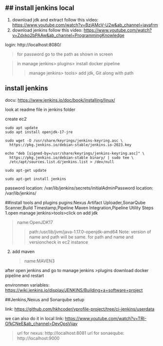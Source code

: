 ## ## install jenkins local
1. download jdk and extract
follow this video: https://www.youtube.com/watch?v=BzjAMcV-U2w&ab_channel=javafrm
2. download jenkins
follow this video: https://www.youtube.com/watch?v=Zdxko2bPAAw&ab_channel=ProgrammingKnowledge

login: http://localhost:8080/
>for password go to the path as shown in screen

>in manage jenkins> plugins> install docker pipeline
>>manage jenkins> tools> add jdk, Git along with path

## install jenkins 
docu: https://www.jenkins.io/doc/book/installing/linux/

look at readme file in jenkins folder

create ec2
```
sudo apt update
sudo apt install openjdk-17-jre

sudo wget -O /usr/share/keyrings/jenkins-keyring.asc \
  https://pkg.jenkins.io/debian-stable/jenkins.io-2023.key

echo "deb [signed-by=/usr/share/keyrings/jenkins-keyring.asc]" \
  https://pkg.jenkins.io/debian-stable binary/ | sudo tee \
  /etc/apt/sources.list.d/jenkins.list > /dev/null

sudo apt-get update

sudo apt-get install jenkins
```
password location: /var/lib/jenkins/secrets/initialAdminPassword
location: /var/lib/jenkins/

##install tools and plugins
pugins:Nexus Artifact Uploader,SonarQube Scanner,Build Timestamp,Pipeline Maven Integration,Pipeline Utility Steps
1.open manage jenkins>tools>click on add jdk
>name:OpenJDK17
>>path:/usr/lib/jvm/java-1.17.0-openjdk-amd64
Note: version of name and path will be same. for path and name and versioncheck in ec2 instance

2. add maven
   >name:MAVEN3

after open jenkins and go to manage jenkins >plugins download docker pipeline and restart

environmen variables: https://wiki.jenkins.io/display/JENKINS/Building+a+software+project

##Jenkins,Nexus and Sonarqube setup

link: https://github.com/hkhcoder/vprofile-project/tree/ci-jenkins/userdata

we can also do it in local
link: https://www.youtube.com/watch?v=TRI-GfkCNeE&ab_channel=DevOpsVijay
>url for nexus: http://localhost:8081
>url for sonaeqube: http://localhost:9000



